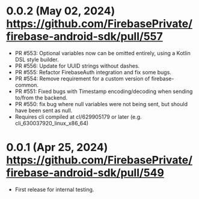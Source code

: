 # 0.0.2 (May 02, 2024) https://github.com/FirebasePrivate/firebase-android-sdk/pull/557
  - PR #553: Optional variables now can be omitted entirely, using a Kotlin DSL style builder.
  - PR #556: Update for UUID strings without dashes.
  - PR #555: Refactor FirebaseAuth integration and fix some bugs.
  - PR #554: Remove requirement for a custom version of firebase-common.
  - PR #551: Fixed bugs with Timestamp encoding/decoding when sending to/from the backend.
  - PR #550: fix bug where null variables were not being sent, but should have been sent as null.
  - Requires cli compiled at cl/629905179 or later (e.g. cli_630037920_linux_x86_64)

# 0.0.1 (Apr 25, 2024) https://github.com/FirebasePrivate/firebase-android-sdk/pull/549
  - First release for internal testing.
